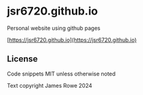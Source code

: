 # jsr6720.github.io
Personal website using github pages

[https://jsr6720.github.io](https://jsr6720.github.io)

## License

Code snippets MIT unless otherwise noted

Text copyright James Rowe 2024
